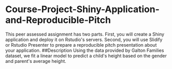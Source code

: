 # Course-Project-Shiny-Application-and-Reproducible-Pitch
This peer assessed assignment has two parts. First, you will create a Shiny application and deploy it on Rstudio's servers. Second, you will use Slidify or Rstudio Presenter to prepare a reproducible pitch presentation about your application.
##Description
Using the data provided by Galton Families dataset, we fit a linear model to predict a child's height based on the gender and parent's average height.
